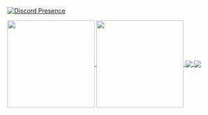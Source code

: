 [![Discord Presence](https://lanyard-profile-readme.vercel.app/api/132933976120623104)](https://discord.com/users/132933976120623104)

<a href="https://github.com/xkaelyn">
  <img height=200 align="center" src="https://github-readme-stats.vercel.app/api?username=xkaelyn&theme=dracula&show_icons=true" />
</a>
<a href="https://github.com/xkaelyn">
  <img height=200 align="center" src="https://github-readme-stats.vercel.app/api/top-langs?username=xkaelyn&layout=compact&langs_count=8&card_width=320&theme=dracula" />
</a>
<a href="https://github.com/xKaelyn/F1RPC">
  <img align="center" src="https://github-readme-stats.vercel.app/api/pin/?username=xkaelyn&repo=F1RPC&theme=dracula" />
</a>
<a href="https://github.com/xkaelyn/vdisplay">
  <img align="center" src="https://github-readme-stats.vercel.app/api/pin/?username=xkaelyn&repo=vDisplay&theme=dracula" />
</a>
